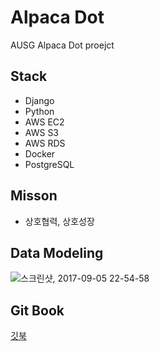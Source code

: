 # Alpaca Dot
AUSG Alpaca Dot proejct

## Stack
  * Django
  * Python
  * AWS EC2
  * AWS S3
  * AWS RDS
  * Docker
  * PostgreSQL


## Misson

  * 상호협력, 상호성장


## Data Modeling
![스크린샷, 2017-09-05 22-54-58](https://i.imgur.com/EW9fQ1Q.png)


## Git Book
[깃북](https://www.gitbook.com/book/lcgkiller/dot-project/edit#/edit/master/README.md?_k=ich9rp)